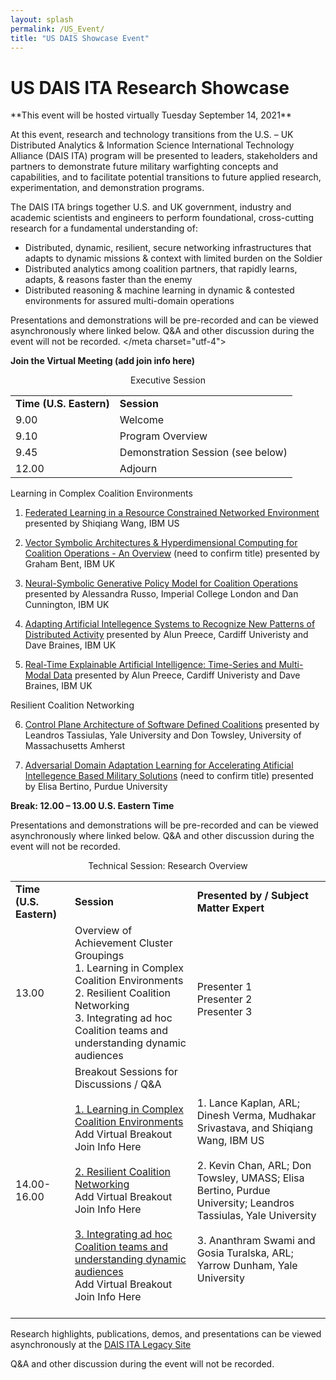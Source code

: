 ```yaml
---
layout: splash
permalink: /US_Event/
title: "US DAIS Showcase Event"
---
```


# US DAIS ITA Research Showcase
<meta charset="utf-4">
**This event will be hosted virtually Tuesday September 14, 2021**

At this event, research and technology transitions from the U.S. – UK Distributed Analytics & Information Science International Technology Alliance (DAIS ITA) program will be presented to leaders, stakeholders and partners to demonstrate future military warfighting concepts and capabilities, and to facilitate potential transitions to future applied research, experimentation, and demonstration programs.

The DAIS ITA brings together U.S. and UK government, industry and academic scientists and engineers to perform foundational, cross-cutting research for a fundamental understanding of: 
* Distributed, dynamic, resilient, secure networking infrastructures that adapts to dynamic missions & context with limited burden on the Soldier
* Distributed analytics among coalition partners, that rapidly learns, adapts, & reasons faster than the enemy
* Distributed reasoning & machine learning in dynamic & contested environments for assured multi-domain operations

Presentations and demonstrations will be pre-recorded and can be viewed asynchronously where linked below. Q&A and other discussion during the event will not be recorded.
</meta charset="utf-4">

**Join the Virtual Meeting (add join info here)**

<center>Executive Session</center>

<table>
  <tbody>
    <tr>
      <td><b>Time (U.S. Eastern)</b></td>
      <td><b>Session</b></td>
    </tr>
    <tr>
      <td>9.00</td>
      <td>Welcome</td>
    </tr>
    <tr>
      <td>9.10</td>
      <td>Program Overview</td>
    </tr>
    <tr>
      <td>9.45</td>
      <td>Demonstration Session (see below)</td>     
    </tr>
    <tr>
      <td>12.00</td>
      <td>Adjourn</td>
         </tr> 
  </tbody>
</table>

Learning in Complex Coalition Environments

1.	[Federated Learning in a Resource Constrained Networked Environment](/1a08/)
    presented by Shiqiang Wang, IBM US

2.	[Vector Symbolic Architectures & Hyperdimensional Computing for Coalition Operations - An Overview](/1a11/) (need to confirm title)
    presented by Graham Bent, IBM UK

3.	[Neural-Symbolic Generative Policy Model for Coalition Operations](/1c02/)
    presented by Alessandra Russo, Imperial College London and Dan Cunnington, IBM UK

4.	[Adapting Artificial Intellegence Systems to Recognize New Patterns of Distributed Activity](/1c16/)
    presented by Alun Preece, Cardiff Univeristy and Dave Braines, IBM UK

5.	[Real-Time Explainable Artificial Intelligence: Time-Series and Multi-Modal Data](/1d01/)
    presented by Alun Preece, Cardiff Univeristy and Dave Braines, IBM UK

Resilient Coalition Networking

6.	[Control Plane Architecture of Software Defined Coalitions](/2a08/)
    presented by Leandros Tassiulas, Yale University and Don Towsley, University of Massachusetts Amherst

7.	[Adversarial Domain Adaptation Learning for Accelerating Atificial Intellegence Based Military Solutions](/2c01/) (need to confirm title)
    presented by Elisa Bertino, Purdue University


**Break: 12.00 – 13.00 U.S. Eastern Time**<br>

Presentations and demonstrations will be pre-recorded and can be viewed asynchronously where linked below. Q&A and other discussion during the event will not be recorded.

<center>Technical Session: Research Overview </center>
<table>
  <tbody>
    <tr>
      <td><b>Time (U.S. Eastern)</b></td>
      <td><b>Session</b></td>
      <td><b>Presented by / Subject Matter Expert</b></td>
    </tr>
    <tr>
      <td>13.00</td>
      <td>Overview of Achievement Cluster Groupings<br>        
      1. Learning in Complex Coalition Environments<br>
      2. Resilient Coalition Networking<br>
      3. Integrating ad hoc Coalition teams and understanding dynamic audiences</td>
      <td><br>
      Presenter 1<br>
      Presenter 2<br>
      Presenter 3</td>
    </tr>
    <tr>
      <td>14.00-16.00</td>
      <td>Breakout Sessions for Discussions / Q&A<br><br>
        <a href="https://dais-legacy.org/cluster1/">
          1.	Learning in Complex Coalition Environments</a><br>
              Add Virtual Breakout Join Info Here <br><br>
        <a href="https://dais-legacy.org/cluster2/">
          2. Resilient Coalition Networking</a><br>
             Add Virtual Breakout Join Info Here<br><br>
        <a href="https://dais-legacy.org/cluster3/">
          3.	Integrating ad hoc Coalition teams and understanding dynamic audiences</a><br>
              Add Virtual Breakout Join Info Here<br><br></td> 
      <td><br>
      1. Lance Kaplan, ARL; Dinesh Verma, Mudhakar Srivastava, and Shiqiang Wang, IBM US<br><br>
      2. Kevin Chan, ARL; Don Towsley, UMASS; Elisa Bertino, Purdue University; Leandros Tassiulas, Yale University<br><br>
      3. Ananthram Swami and Gosia Turalska, ARL; Yarrow Dunham, Yale University <br><br></td>
    </tr>
  </tbody>
</table>

Research highlights, publications, demos, and presentations can be viewed asynchronously at the [DAIS ITA Legacy Site](https://dais-legacy.org/)

Q&A and other discussion during the event will not be recorded.
